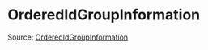 # OrderedIdGroupInformation

Source: [OrderedIdGroupInformation](../../csrc/id_model/contiguity.h#L17)
